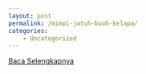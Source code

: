 ```yaml
---
layout: post
permalink: /mimpi-jatuh-buah-kelapa/
categories:
    - Uncategorized
---
```


[Baca Selengkapnya](/06)